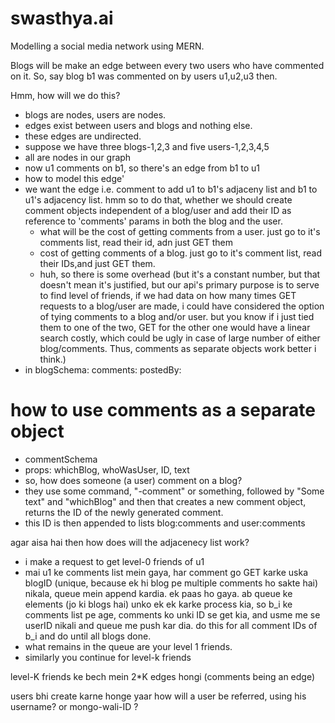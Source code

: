 # swasthya.ai
Modelling a social media network using MERN. 


Blogs will be make an edge between every two users who have commented on it. 
So, say blog b1 was commented on by users u1,u2,u3 then.

Hmm, how will we do this? 

- blogs are nodes, users are nodes. 
- edges exist between users and blogs and nothing else. 
- these edges are undirected. 
- suppose we have three blogs-1,2,3 and five users-1,2,3,4,5
- all are nodes in our graph
- now u1 comments on b1, so there's an edge from b1 to u1
- how to model this edge'
- we want the edge i.e. comment to add u1 to b1's adjaceny list and b1 to u1's adjacency list. hmm so to do that, whether we should create comment objects independent of a blog/user and add their ID as reference to 'comments' params in both the blog and the user.
    - what will be the cost of getting comments from a user. just go to it's comments list, read their id, adn just GET them
    - cost of getting comments of a blog. just go to it's comment list, read their IDs,and just GET them.
    - huh, so there is some overhead (but it's a constant number, but that doesn't mean it's justified, but our api's primary purpose is to serve to find level of friends, if we had data on how many times GET requests to a blog/user are made, i could have considered the option of tying comments to a blog and/or user. but you know if i just tied them to one of the two, GET for the other one would have a linear search costly, which could be ugly in case of large number of either blog/comments. Thus, comments as separate objects work better i think.)   
- in blogSchema: comments: postedBy:



# how to use comments as a separate object 
- commentSchema
- props: whichBlog, whoWasUser, ID, text
- so, how does someone (a user) comment on a blog?
- they use some command, "-comment" or something, followed by "Some text" and "whichBlog" and then that creates a new comment object, returns the ID of the newly generated comment.
- this ID is then appended to lists blog:comments and user:comments

agar aisa hai then how does will the adjacenecy list work?
- i make a request to get level-0 friends of u1
- mai u1 ke comments list mein gaya, har comment go GET karke uska blogID (unique, because ek hi blog pe multiple comments ho sakte hai) nikala, queue mein append kardia. ek paas ho gaya. ab queue ke elements (jo ki blogs hai) unko ek ek karke process kia, so b_i ke comments list pe age, comments ko unki ID se get kia, and usme me se userID nikali and queue me push kar dia. do this for all comment IDs of b_i and do until all blogs done. 
- what remains in the queue are your level 1 friends. 
- similarly you continue for level-k friends

level-K friends ke bech mein 2*K edges hongi (comments being an edge)



users bhi create karne honge yaar
how will a user be referred, using his username? or mongo-wali-ID ? 
